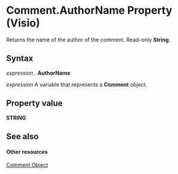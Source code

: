 
# Comment.AuthorName Property (Visio)

Returns the name of the author of the comment. Read-only  **String**.


## Syntax

 _expression_ . **AuthorName**

 _expression_ A variable that represents a **Comment** object.


## Property value

 **STRING**


## See also


#### Other resources


[Comment Object](f028cc03-0ef1-8017-a936-d30d45211864.md)
